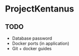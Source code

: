 # ProjectKentanus

## TODO

- Database password
- Docker ports (in application)
- Git + docker guides
